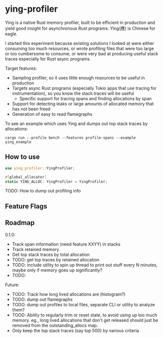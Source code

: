 # ying-profiler

Ying is a native Rust memory profiler, built to be efficient in production and yield good insight for asynchronous Rust programs.  Ying(應) is Chinese for eagle.

I started this experiment because existing solutions I looked at were either consuming too much resources, or 
wrote profiling files that were too large or too cumbersome to consume, or were very bad at producing useful
stack traces especially for Rust async programs.

Target features:
* Sampling profiler, so it uses little enough resources to be useful in production
* Targets async Rust programs (especially Tokio apps that use tracing for instrumentation), so you know the stack traces will be useful
  - Specific support for tracing spans and finding allocations by span
* Support for detecting leaks or large amounts of allocated memory that has not been freed
* Generation of easy to read flamegraphs

To see an example which uses Ying and dumps out top stack traces by allocations:

`cargo run --profile bench --features profile-spans --example ying_example`

## How to use

```rust
use ying_profiler::YingProfiler;

#[global_allocator]
static YING_ALLOC: YingProfiler = YingProfiler;
```

TODO: How to dump out profiling info

## Feature Flags

## Roadmap

0.1.0:
- Track span information (need feature XXYY) in stacks
- Track retained memory
- Get top stack traces by total allocation
- TODO: get top traces by retained allocation
- TODO: include utility to spin up thread to print out stuff every N minutes, maybe only if memory goes up significantly?
- TODO:

Future:
- TODO: Track how long lived allocations are (histogram?)
- TODO: dump out flamegraphs
- TODO: dump out profiles to local files, separate CLI or utility to analyze them?
- TOOD: Ability to regularly trim or reset state, to avoid using up too much memory.  eg., long lived allocations that don't get released should just be removed from the outstanding_allocs map.
- Only keep the top stack traces (say top 500) by various criteria
